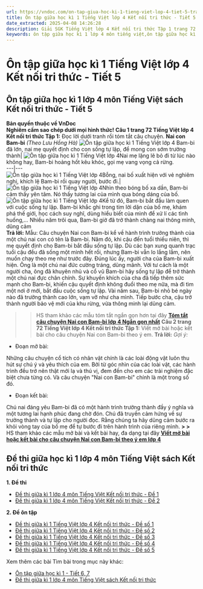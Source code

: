```yaml
---
url: https://vndoc.com/on-tap-giua-hoc-ki-1-tieng-viet-lop-4-tiet-5-trang-72-ket-noi-tri-thuc-298446
title: Ôn tập giữa học kì 1 Tiếng Việt lớp 4 Kết nối tri thức - Tiết 5 - VnDoc.com
date_extracted: 2025-04-08 14:26:28
description: Giải SGK Tiếng Việt lớp 4 Kết nối tri thức Tập 1 trang 72 được biên soạn nhằm giúp các em HS đạt kết quả tốt trong quá trình làm bài tập và học tập môn Tiếng Việt lớp 4.
keywords: ôn tập giữa học kì 1 lớp 4 môn tiếng việt,ôn tập giữa học kì 1 lớp 4,Ôn tập giữa học kì 1 Tiếng Việt lớp 4 Kết nối tri thức,ôn tập tiếng việt giữa học kì 1 lớp 4,tiếng việt lớp 4 ôn tập giữa học kì 1,Ôn tập giữa học kì 1 Tiếng Việt lớp 4 trang 72,Ôn tập giữa học kì 1 Tiếng Việt trang 72,để học tốt tiếng việt 4,lời giải hay tiếng việt lớp 4,giải bài tập tiếng việt lớp 4,tiếng việt lớp 4
---
```


# Ôn tập giữa học kì 1 Tiếng Việt lớp 4 Kết nối tri thức - Tiết 5
## **Ôn tập giữa học kì 1 lớp 4 môn Tiếng Việt sách Kết nối tri thức - Tiết 5**
**Bản quyền thuộc về VnDoc**   
**Nghiêm cấm sao chép dưới mọi hình thức\!**
**Câu 1 trang 72 Tiếng Việt lớp 4 Kết nối tri thức Tập 1:** Đọc lời dưới tranh rồi tóm tắt câu chuyện.
**Nai con Bam-bi**
 _\(Theo Lưu Hồng Hà\)_
![Ôn tập giữa học kì 1 Tiếng Việt lớp 4](https://i.vdoc.vn/data/image/2023/06/06/on-tap-giua-hoc-ki-1-tieng-viet-lop-4-tiet-5-trang-72-ket-noi-tri-thuc-1.jpg) Bam-bi đã lớn, nai mẹ quyết định cho con sống tự lập, để mong con sớm trưởng thành| ![Ôn tập giữa học kì 1 Tiếng Việt lớp 4](https://i.vdoc.vn/data/image/2023/06/06/on-tap-giua-hoc-ki-1-tieng-viet-lop-4-tiet-5-trang-72-ket-noi-tri-thuc-2.jpg)Nai mẹ lặng lẽ bỏ đi từ lúc nào không hay, Bam-bi hoảng hốt kêu khóc, gọi mẹ vang vọng cả rừng.  
---|---  
![Ôn tập giữa học kì 1 Tiếng Việt lớp 4](https://i.vdoc.vn/data/image/2023/06/06/on-tap-giua-hoc-ki-1-tieng-viet-lop-4-tiet-5-trang-72-ket-noi-tri-thuc-3.jpg)Bỗng, nai bố xuất hiện với vẻ nghiêm nghị, khích lệ Bam-bi rồi quay người, bước đi.| ![Ôn tập giữa học kì 1 Tiếng Việt lớp 4](https://i.vdoc.vn/data/image/2023/06/06/on-tap-giua-hoc-ki-1-tieng-viet-lop-4-tiet-5-trang-72-ket-noi-tri-thuc-4.jpg)Nhìn theo bóng bố xa dần, Bam-bi cảm thấy yên tâm. Nó thấy tương lai của mình qua bóng dáng của bố.  
![Ôn tập giữa học kì 1 Tiếng Việt lớp 4](https://i.vdoc.vn/data/image/2023/06/06/on-tap-giua-hoc-ki-1-tieng-viet-lop-4-tiet-5-trang-72-ket-noi-tri-thuc-5.jpg)Kể từ đó, Bam-bi bắt đầu làm quen với cuộc sống tự lập. Bam-bi khắc ghi trong tim lời dặn của bố mẹ, khám phá thế giới, học cách suy nghĩ, dùng hiểu biết của mình để xử lí các tình huống,… Nhiều năm trôi qua, Bam-bi giờ đã trở thành chàng nai thông minh, dũng cảm  
**Trả lời:**
Mẫu:
Câu chuyện Nai con Bam-bi kể về hành trình trưởng thành của một chú nai con có tên là Bam-bi. Năm đó, khi cậu đến tuổi thiếu niên, thì mẹ quyết định cho Bam-bi bắt đầu sống tự lập. Dù các bạn xung quanh trạc tuổi cậu đều đã sống một mình hết rồi, nhưng Bam-bi vẫn lo lắng lắm, nên muốn chạy theo mẹ như trước đây. Đúng lúc ấy, người cha của Bam-bi xuất hiện. Ông là một chú nai đức cường tráng, dũng mãnh. Với tư cách là một người cha, ông đã khuyên nhủ và cổ vũ Bam-bi hãy sống tự lập để trở thành một chú nai đực chân chính. Sự khuyến khích của cha đã tiếp thêm sức mạnh cho Bam-bi, khiến cậu quyết định không đuổi theo mẹ nữa, mà đi tìm một nơi ở mới, bắt đầu cuộc sống tự lập. Vài năm sau, Bam-bi nhỏ bé ngày nào đã trưởng thành cao lớn, vạm vỡ như cha mình. Tiếp bước cha, cậu trở thành người bảo vệ mới của khu rừng, vừa thông minh lại dũng cảm.
>> HS tham khảo các mẫu tóm tắt ngắn gọn hơn tại đây **[Tóm tắt câu chuyện Nai con Bam-bi lớp 4 Ngắn gọn nhất](<https://vndoc.com/tom-tat-cau-chuyen-nai-con-bam-bi-lop-4-ngan-gon-nhat-308377>)**
**Câu 2 trang 72 Tiếng Việt lớp 4 Kết nối tri thức Tập 1:** Viết mở bài hoặc kết bài cho câu chuyện Nai con Bam-bi theo ý em.
**Trả lời:**
_Gợi ý:_
  * Đoạn mở bài:

Những câu chuyện cổ tích có nhân vật chính là các loài động vật luôn thu hút sự chú ý và yêu thích của em. Bởi từ góc nhìn của các loài vật, các hành trình đều trở nên thật mới lạ và thú vị, đem đến cho em các trải nghiệm đặc biệt chưa từng có. Và câu chuyện "Nai con Bam-bi" chính là một trong số đó.
  * Đoạn kết bài:

Chú nai đáng yêu Bam-bi đã có một hành trình trưởng thành đầy ý nghĩa và một tương lai hạnh phúc đang chờ đón. Chú đã truyền cảm hứng về sự trưởng thành và tự lập cho người đọc. Rằng chúng ta hãy dũng cảm bước ra khỏi vòng tay của bố mẹ để tự bước đi trên hành trình của riêng mình.
**> >** HS tham khảo các mẫu mở bài và kết bài hay, đa dạng tại đây **[Viết mở bài hoặc kết bài cho câu chuyện Nai con Bam-bi theo ý em lớp 4](<https://vndoc.com/viet-mo-bai-hoac-ket-bai-cho-cau-chuyen-nai-con-bam-bi-theo-y-em-lop-4-302908>)**
## **Đề thi giữa học kì 1 lớp 4 môn Tiếng Việt sách Kết nối tri thức**
**1\. Đề thi**
  * [Đề thi giữa kì 1 lớp 4 môn Tiếng Việt Kết nối tri thức - Đề 1](<https://vndoc.com/de-thi-giua-ki-1-lop-4-mon-tieng-viet-ket-noi-tri-thuc-de-1-305046>)
  * [Đề thi giữa kì 1 lớp 4 môn Tiếng Việt Kết nối tri thức - Đề 2](<https://vndoc.com/de-thi-giua-ki-1-lop-4-mon-tieng-viet-ket-noi-tri-thuc-de-2-305048>)

**2\. Đề ôn tập**
  * [Đề thi giữa kì 1 Tiếng Việt lớp 4 Kết nối tri thức - Đề số 1](<https://vndoc.com/de-on-thi-giua-ki-1-tieng-viet-lop-4-ket-noi-tri-thuc-de-so-1-307296>)
  * [Đề thi giữa kì 1 Tiếng Việt lớp 4 Kết nối tri thức - Đề số 2](<https://vndoc.com/de-on-thi-giua-ki-1-tieng-viet-lop-4-ket-noi-tri-thuc-de-so-2-307413>)
  * [Đề thi giữa kì 1 Tiếng Việt lớp 4 Kết nối tri thức - Đề số 3](<https://vndoc.com/de-on-thi-giua-ki-1-tieng-viet-lop-4-ket-noi-tri-thuc-de-so-3-308108>)
  * [Đề thi giữa kì 1 Tiếng Việt lớp 4 Kết nối tri thức - Đề số 4](<https://vndoc.com/de-on-thi-giua-ki-1-tieng-viet-lop-4-ket-noi-tri-thuc-de-so-4-308342>)
  * [Đề thi giữa kì 1 Tiếng Việt lớp 4 Kết nối tri thức - Đề số 5](<https://vndoc.com/de-thi-giua-ki-1-tieng-viet-lop-4-ket-noi-tri-thuc-de-so-5-329572>)

Xem thêm các bài Tìm bài trong mục này khác:
  * [Ôn tập giữa học kì 1 - Tiết 6, 7](</on-tap-giua-hoc-ki-1-tieng-viet-lop-4-tiet-6-7-trang-73-ket-noi-tri-thuc-298461>)
  * [Đề thi giữa kì 1 lớp 4 môn Tiếng Việt sách Kết nối tri thức](<https://vndoc.com/de-thi-giua-ki-1-lop-4-mon-tieng-viet-ket-noi>)

